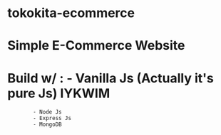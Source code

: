 # tokokita-ecommerce

# Simple E-Commerce Website
# Build w/  : - Vanilla Js (Actually it's pure Js) IYKWIM
            - Node Js
            - Express Js
            - MongoDB

